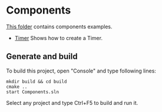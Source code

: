 ﻿# Components

[This folder](.) contains components examples.

* [Timer](Timer/README.md) Shows how to create a Timer.

## Generate and build

To build this project, open "Console" and type following lines:

``` shell
mkdir build && cd build
cmake .. 
start Components.sln
```

Select any project and type Ctrl+F5 to build and run it.
